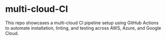 # multi-cloud-CI
This repo showcases a multi-cloud CI pipeline setup using GitHub Actions to automate installation, linting, and testing across AWS, Azure, and Google Cloud.
